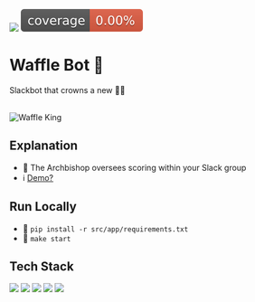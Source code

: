 <a><img src="https://github.com/jrsmth/waffle-bot/actions/workflows/main.yaml/badge.svg"></a>
<a><img src="./documentation/coverage/coverage.svg"></a>

# Waffle Bot 🤖
Slackbot that crowns a new 🧇👑

<br>
<img alt="Waffle King" width=800 src="https://github.com/jrsmth/waffle-bot/assets/34093915/cf1eef3e-eed6-4abb-a438-fa8a0de590ac">

## Explanation
- 🧇 The Archbishop oversees scoring within your Slack group
- ℹ️ [Demo?]()

## Run Locally
- 🔧 `pip install -r src/app/requirements.txt`
- 🚀 `make start`

## Tech Stack
<a href="https://slack.com/intl/en-gb"><img src="https://img.shields.io/badge/Slack-343b42?logo=slack&logoColor=bb2e9b"></a>
<a href="https://www.python.org/"><img src="https://img.shields.io/badge/python-343b42?logo=python&logoColor=ffdd54"></a>
<a href="https://redis.io/"><img src="https://img.shields.io/badge/redis-%23343b42.svg?logo=redis&logoColor=red"></a>
<a href="https://github.com/features/actions"><img src="https://img.shields.io/badge/github%20actions-%23343b42.svg?logo=githubactions&logoColor=blue"></a>
<a href="https://render.com/"><img src="https://img.shields.io/badge/Render-%23343b42.svg?logo=render&logoColor=greeen"></a>
